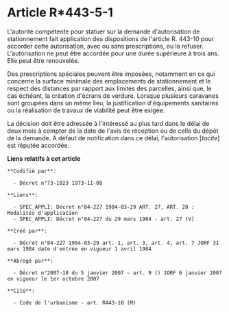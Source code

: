 # Article R*443-5-1

L'autorité compétente pour statuer sur la demande d'autorisation de stationnement fait application des dispositions de
l'article R. 443-10 pour accorder cette autorisation, avec ou sans prescriptions, ou la refuser. L'autorisation ne peut être
accordée pour une durée supérieure à trois ans. Elle peut être renouvelée.

Des prescriptions spéciales peuvent être imposées, notamment en ce qui concerne la surface minimale des emplacements de
stationnement et le respect des distances par rapport aux limites des parcelles, ainsi que, le cas échéant, la création
d'écrans de verdure. Lorsque plusieurs caravanes sont groupées dans un même lieu, la justification d'équipements sanitaires
ou la réalisation de travaux de viabilité peut être exigée.

La décision doit être adressée à l'intéressé au plus tard dans le délai de deux mois à compter de la date de l'avis de
réception ou de celle du dépôt de la demande. A défaut de notification dans ce délai, l'autorisation [*tacite*] est réputée
accordée.

**Liens relatifs à cet article**

	**Codifié par**:

	  - Décret n°73-1023 1973-11-08

	**Liens**:

	  - SPEC_APPLI: Décret n°84-227 1984-03-29 ART. 27, ART. 28 : Modalités d'application
	  - SPEC_APPLI: Décret n°84-227 du 29 mars 1984 - art. 27 (V)

	**Créé par**:

	  - Décret n°84-227 1984-03-29 art. 1, art. 3, art. 4, art. 7 JORF 31 mars 1984 date d'entrée en vigueur 1 avril 1984

	**Abrogé par**:

	  - Décret n°2007-18 du 5 janvier 2007 - art. 9 () JORF 6 janvier 2007 en vigueur le 1er octobre 2007

	**Cite**:

	  - Code de l'urbanisme - art. R443-10 (M)
